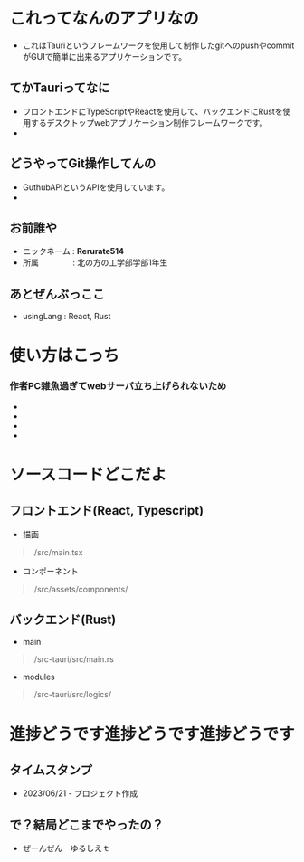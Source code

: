 # これってなんのアプリなの
- これはTauriというフレームワークを使用して制作したgitへのpushやcommitがGUIで簡単に出来るアプリケーションです。

## てかTauriってなに
- フロントエンドにTypeScriptやReactを使用して、バックエンドにRustを使用するデスクトップwebアプリケーション制作フレームワークです。
- [公式ドキュメント]: https://tauri.app

## どうやってGit操作してんの
- GuthubAPIというAPIを使用しています。
- [公式ドキュメント]: https://docs.github.com/ja

## お前誰や
- ニックネーム : **Rerurate514**
- 所属　　　　 : 北の方の工学部学部1年生

## あとぜんぶっここ
- usingLang   : React, Rust



# 使い方はこっち 
### 作者PC雑魚過ぎてwebサーバ立ち上げられないため
- 
- 
- 
- 



# ソースコードどこだよ
## フロントエンド(React, Typescript)
- 描画
>./src/main.tsx

- コンポーネント
>./src/assets/components/

## バックエンド(Rust)
- main
>./src-tauri/src/main.rs

- modules
>./src-tauri/src/logics/



# 進捗どうです進捗どうです進捗どうです
## タイムスタンプ
- 2023/06/21 - プロジェクト作成

## で？結局どこまでやったの？
- ぜーんぜん　ゆるしえｔ
